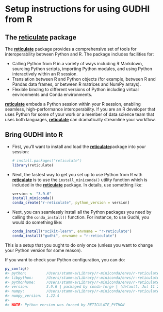 
<!-- README.md is generated from README.qmd. Please edit that file -->

# Setup instructions for using GUDHI from R

<!-- badges: start -->
<!-- badges: end -->

## The [**reticulate**](https://rstudio.github.io/reticulate/) package

The [**reticulate**](https://rstudio.github.io/reticulate/) package
provides a comprehensive set of tools for interoperability between
Python and R. The package includes facilities for:

-   Calling Python from R in a variety of ways including R Markdown,
    sourcing Python scripts, importing Python modules, and using Python
    interactively within an R session.
-   Translation between R and Python objects (for example, between R and
    Pandas data frames, or between R matrices and NumPy arrays).
-   Flexible binding to different versions of Python including virtual
    environments and Conda environments.

[**reticulate**](https://rstudio.github.io/reticulate/) embeds a Python
session within your R session, enabling seamless, high-performance
interoperability. If you are an R developer that uses Python for some of
your work or a member of data science team that uses both languages,
[**reticulate**](https://rstudio.github.io/reticulate/) can dramatically
streamline your workflow.

## Bring GUDHI into R

-   First, you’ll want to install and load the
    [**reticulate**](https://rstudio.github.io/reticulate/)package into
    your session:

    ``` r
    # install.packages("reticulate")
    library(reticulate)
    ```

-   Next, the fastest way to get you set up to use Python from R with
    [**reticulate**](https://rstudio.github.io/reticulate/) is to use
    the `install_miniconda()` utility function which is included in the
    [**reticulate**](https://rstudio.github.io/reticulate/) package. In
    details, use something like:

    ``` r
    version <- "3.9.6"
    install_miniconda()
    conda_create("r-reticulate", python_version = version)
    ```

-   Next, you can seamlessly install all the Python packages you need by
    calling the `conda_install()` function. For instance, to use Gudhi,
    you would do something like:

    ``` r
    conda_install("scikit-learn", envname = "r-reticulate")
    conda_install("gudhi", envname = "r-reticulate")
    ```

This is a setup that you ought to do only once (unless you want to
change your Python version for some reason).

If you want to check your Python configuration, you can do:

``` r
py_config()
#> python:         /Users/stamm-a/Library/r-miniconda/envs/r-reticulate/bin/python3.9
#> libpython:      /Users/stamm-a/Library/r-miniconda/envs/r-reticulate/lib/libpython3.9.dylib
#> pythonhome:     /Users/stamm-a/Library/r-miniconda/envs/r-reticulate:/Users/stamm-a/Library/r-miniconda/envs/r-reticulate
#> version:        3.9.6 | packaged by conda-forge | (default, Jul 11 2021, 03:36:15)  [Clang 11.1.0 ]
#> numpy:          /Users/stamm-a/Library/r-miniconda/envs/r-reticulate/lib/python3.9/site-packages/numpy
#> numpy_version:  1.22.4
#> 
#> NOTE: Python version was forced by RETICULATE_PYTHON
```
